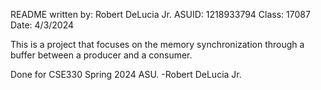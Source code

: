 README written by: Robert DeLucia Jr.
ASUID: 1218933794
Class: 17087
Date: 4/3/2024

This is a project that focuses on the memory synchronization through a buffer between a producer and a consumer. 

Done for CSE330 Spring 2024 ASU.
-Robert DeLucia Jr.
